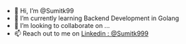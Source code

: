 - 👋 Hi, I’m @Sumitk99
- 🌱 I’m currently learning Backend Development in Golang
- 💞️ I’m looking to collaborate on ...
- 📫 Reach out to me on [Linkedin : @Sumitk999](https://www.linkedin.com/in/sumitk999/)

<!---
Sumitk99/Sumitk99 is a ✨ special ✨ repository because its `README.md` (this file) appears on your GitHub profile.
You can click the Preview link to take a look at your changes.
--->
